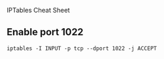IPTables Cheat Sheet

## Enable port 1022
~~~~
iptables -I INPUT -p tcp --dport 1022 -j ACCEPT
~~~~
